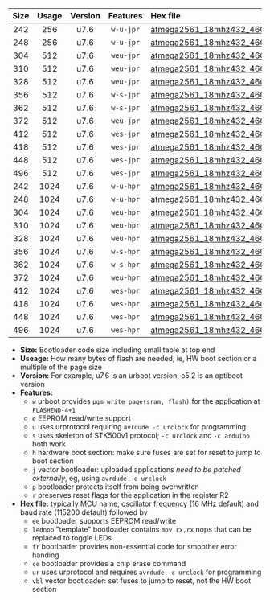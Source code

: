 |Size|Usage|Version|Features|Hex file|
|:-:|:-:|:-:|:-:|:--|
|242|256|u7.6|`w-u-jpr`|[atmega2561_18mhz432_460800bps_ur_vbl.hex](https://raw.githubusercontent.com/stefanrueger/urboot/main/atmega2561_18mhz432_460800bps_ur_vbl.hex)|
|248|256|u7.6|`w-u-jpr`|[atmega2561_18mhz432_460800bps_lednop_ur_vbl.hex](https://raw.githubusercontent.com/stefanrueger/urboot/main/atmega2561_18mhz432_460800bps_lednop_ur_vbl.hex)|
|304|512|u7.6|`weu-jpr`|[atmega2561_18mhz432_460800bps_ee_ur_vbl.hex](https://raw.githubusercontent.com/stefanrueger/urboot/main/atmega2561_18mhz432_460800bps_ee_ur_vbl.hex)|
|310|512|u7.6|`weu-jpr`|[atmega2561_18mhz432_460800bps_ee_lednop_ur_vbl.hex](https://raw.githubusercontent.com/stefanrueger/urboot/main/atmega2561_18mhz432_460800bps_ee_lednop_ur_vbl.hex)|
|328|512|u7.6|`weu-jpr`|[atmega2561_18mhz432_460800bps_ee_lednop_fr_ur_vbl.hex](https://raw.githubusercontent.com/stefanrueger/urboot/main/atmega2561_18mhz432_460800bps_ee_lednop_fr_ur_vbl.hex)|
|356|512|u7.6|`w-s-jpr`|[atmega2561_18mhz432_460800bps_vbl.hex](https://raw.githubusercontent.com/stefanrueger/urboot/main/atmega2561_18mhz432_460800bps_vbl.hex)|
|362|512|u7.6|`w-s-jpr`|[atmega2561_18mhz432_460800bps_lednop_vbl.hex](https://raw.githubusercontent.com/stefanrueger/urboot/main/atmega2561_18mhz432_460800bps_lednop_vbl.hex)|
|372|512|u7.6|`weu-jpr`|[atmega2561_18mhz432_460800bps_ee_lednop_fr_ce_ur_vbl.hex](https://raw.githubusercontent.com/stefanrueger/urboot/main/atmega2561_18mhz432_460800bps_ee_lednop_fr_ce_ur_vbl.hex)|
|412|512|u7.6|`wes-jpr`|[atmega2561_18mhz432_460800bps_ee_vbl.hex](https://raw.githubusercontent.com/stefanrueger/urboot/main/atmega2561_18mhz432_460800bps_ee_vbl.hex)|
|418|512|u7.6|`wes-jpr`|[atmega2561_18mhz432_460800bps_ee_lednop_vbl.hex](https://raw.githubusercontent.com/stefanrueger/urboot/main/atmega2561_18mhz432_460800bps_ee_lednop_vbl.hex)|
|448|512|u7.6|`wes-jpr`|[atmega2561_18mhz432_460800bps_ee_lednop_fr_vbl.hex](https://raw.githubusercontent.com/stefanrueger/urboot/main/atmega2561_18mhz432_460800bps_ee_lednop_fr_vbl.hex)|
|496|512|u7.6|`wes-jpr`|[atmega2561_18mhz432_460800bps_ee_lednop_fr_ce_vbl.hex](https://raw.githubusercontent.com/stefanrueger/urboot/main/atmega2561_18mhz432_460800bps_ee_lednop_fr_ce_vbl.hex)|
|242|1024|u7.6|`w-u-hpr`|[atmega2561_18mhz432_460800bps_ur.hex](https://raw.githubusercontent.com/stefanrueger/urboot/main/atmega2561_18mhz432_460800bps_ur.hex)|
|248|1024|u7.6|`w-u-hpr`|[atmega2561_18mhz432_460800bps_lednop_ur.hex](https://raw.githubusercontent.com/stefanrueger/urboot/main/atmega2561_18mhz432_460800bps_lednop_ur.hex)|
|304|1024|u7.6|`weu-hpr`|[atmega2561_18mhz432_460800bps_ee_ur.hex](https://raw.githubusercontent.com/stefanrueger/urboot/main/atmega2561_18mhz432_460800bps_ee_ur.hex)|
|310|1024|u7.6|`weu-hpr`|[atmega2561_18mhz432_460800bps_ee_lednop_ur.hex](https://raw.githubusercontent.com/stefanrueger/urboot/main/atmega2561_18mhz432_460800bps_ee_lednop_ur.hex)|
|328|1024|u7.6|`weu-hpr`|[atmega2561_18mhz432_460800bps_ee_lednop_fr_ur.hex](https://raw.githubusercontent.com/stefanrueger/urboot/main/atmega2561_18mhz432_460800bps_ee_lednop_fr_ur.hex)|
|356|1024|u7.6|`w-s-hpr`|[atmega2561_18mhz432_460800bps.hex](https://raw.githubusercontent.com/stefanrueger/urboot/main/atmega2561_18mhz432_460800bps.hex)|
|362|1024|u7.6|`w-s-hpr`|[atmega2561_18mhz432_460800bps_lednop.hex](https://raw.githubusercontent.com/stefanrueger/urboot/main/atmega2561_18mhz432_460800bps_lednop.hex)|
|372|1024|u7.6|`weu-hpr`|[atmega2561_18mhz432_460800bps_ee_lednop_fr_ce_ur.hex](https://raw.githubusercontent.com/stefanrueger/urboot/main/atmega2561_18mhz432_460800bps_ee_lednop_fr_ce_ur.hex)|
|412|1024|u7.6|`wes-hpr`|[atmega2561_18mhz432_460800bps_ee.hex](https://raw.githubusercontent.com/stefanrueger/urboot/main/atmega2561_18mhz432_460800bps_ee.hex)|
|418|1024|u7.6|`wes-hpr`|[atmega2561_18mhz432_460800bps_ee_lednop.hex](https://raw.githubusercontent.com/stefanrueger/urboot/main/atmega2561_18mhz432_460800bps_ee_lednop.hex)|
|448|1024|u7.6|`wes-hpr`|[atmega2561_18mhz432_460800bps_ee_lednop_fr.hex](https://raw.githubusercontent.com/stefanrueger/urboot/main/atmega2561_18mhz432_460800bps_ee_lednop_fr.hex)|
|496|1024|u7.6|`wes-hpr`|[atmega2561_18mhz432_460800bps_ee_lednop_fr_ce.hex](https://raw.githubusercontent.com/stefanrueger/urboot/main/atmega2561_18mhz432_460800bps_ee_lednop_fr_ce.hex)|

- **Size:** Bootloader code size including small table at top end
- **Useage:** How many bytes of flash are needed, ie, HW boot section or a multiple of the page size
- **Version:** For example, u7.6 is an urboot version, o5.2 is an optiboot version
- **Features:**
  + `w` urboot provides `pgm_write_page(sram, flash)` for the application at `FLASHEND-4+1`
  + `e` EEPROM read/write support
  + `u` uses urprotocol requiring `avrdude -c urclock` for programming
  + `s` uses skeleton of STK500v1 protocol; `-c urclock` and `-c arduino` both work
  + `h` hardware boot section: make sure fuses are set for reset to jump to boot section
  + `j` vector bootloader: uploaded applications *need to be patched externally*, eg, using `avrdude -c urclock`
  + `p` bootloader protects itself from being overwritten
  + `r` preserves reset flags for the application in the register R2
- **Hex file:** typically MCU name, oscillator frequency (16 MHz default) and baud rate (115200 default) followed by
  + `ee` bootloader supports EEPROM read/write
  + `lednop` "template" bootloader contains `mov rx,rx` nops that can be replaced to toggle LEDs
  + `fr` bootloader provides non-essential code for smoother error handing
  + `ce` bootloader provides a chip erase command
  + `ur` uses urprotocol and requires `avrdude -c urclock` for programming
  + `vbl` vector bootloader: set fuses to jump to reset, not the HW boot section
